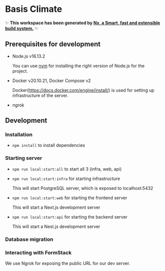 # Basis Climate

✨ **This workspace has been generated by [Nx, a Smart, fast and extensible build system.](https://nx.dev)** ✨

## Prerequisites for development

- Node.js v16.13.2

  You can use [nvm](https://github.com/nvm-sh/nvm) for installing the right version of Node.js for the project.

- Docker v20.10.21, Docker Compose v2

  Docker(https://docs.docker.com/engine/install/) is used for setting up infrastructure of the server.

- ngrok

## Development

### Installation

- `npm install` to install dependencies

### Starting server
- `npm run local:start:all` to start all 3 (infra, web, api)

- `npm run local:start:infra` for starting infrastructure

  This will start PostgreSQL server, which is exposed to localhost:5432

- `npm run local:start:web` for starting the frontend server

  This will start a Next.js development server

- `npm run local:start:api` for starting the backend server

  This will start a Nest.js development server

### Database migration

### Interacting with FormStack

We use Ngrok for exposing the public URL for our dev server.
